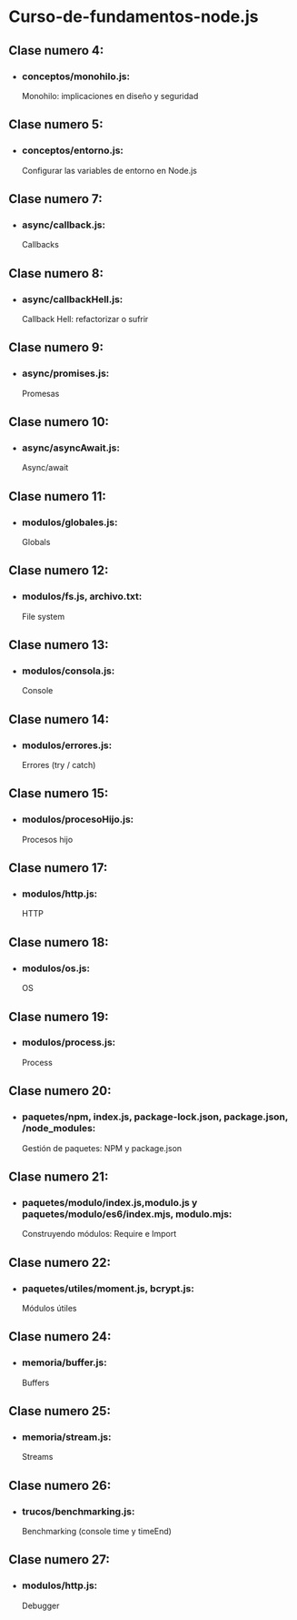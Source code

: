 # Curso-de-fundamentos-node.js

## Clase numero 4:
 - ### conceptos/monohilo.js: 
    Monohilo: implicaciones en diseño y seguridad

## Clase numero 5:
 - ### conceptos/entorno.js: 
    Configurar las variables de entorno en Node.js

## Clase numero 7:
 - ### async/callback.js: 
    Callbacks

## Clase numero 8:
 - ### async/callbackHell.js: 
    Callback Hell: refactorizar o sufrir

## Clase numero 9:
 - ### async/promises.js: 
    Promesas

## Clase numero 10:
 - ### async/asyncAwait.js: 
    Async/await

## Clase numero 11:
 - ### modulos/globales.js: 
    Globals

## Clase numero 12:
 - ### modulos/fs.js, archivo.txt: 
    File system

## Clase numero 13:
 - ### modulos/consola.js: 
    Console

## Clase numero 14:
 - ### modulos/errores.js: 
    Errores (try / catch)

## Clase numero 15:
 - ### modulos/procesoHijo.js: 
    Procesos hijo

## Clase numero 17:
 - ### modulos/http.js: 
    HTTP

## Clase numero 18:
 - ### modulos/os.js: 
    OS

## Clase numero 19:
 - ### modulos/process.js: 
    Process

## Clase numero 20:
 - ### paquetes/npm, index.js, package-lock.json, package.json, /node_modules: 
    Gestión de paquetes: NPM y package.json

## Clase numero 21:
 - ### paquetes/modulo/index.js,modulo.js y  paquetes/modulo/es6/index.mjs, modulo.mjs: 
    Construyendo módulos: Require e Import

## Clase numero 22:
   - ### paquetes/utiles/moment.js, bcrypt.js:
      Módulos útiles

## Clase numero 24:
   - ### memoria/buffer.js:
      Buffers

## Clase numero 25:
   - ### memoria/stream.js:
      Streams

## Clase numero 26:
   - ### trucos/benchmarking.js:
      Benchmarking (console time y timeEnd)

## Clase numero 27:
   - ### modulos/http.js:
      Debugger